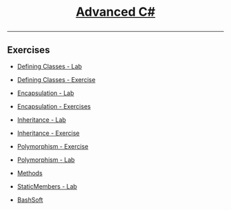 # <a href="https://softuni.bg/courses/csharp-oop-basics" rel="OOP Basics"><p align="center"> Advanced C#<p>
</a>

---

## Exercises
- <a href="https://github.com/baal98/SoftUni-Software-Engineering-master/tree/master/SoftUni-Software-Engineering-master/C%23Fundamentals/OOP-Basics/Exarcises/DefiningClasses-Lab" > Defining Classes - Lab </a> 
- <a href="https://github.com/baal98/SoftUni-Software-Engineering-master/tree/master/SoftUni-Software-Engineering-master/C%23Fundamentals/OOP-Basics/Exarcises/DefiningClasses-Exercise" > Defining Classes - Exercise </a> 
- <a href="https://github.com/baal98/SoftUni-Software-Engineering-master/tree/master/SoftUni-Software-Engineering-master/C%23Fundamentals/OOP-Basics/Exarcises/Encapsulation-Lab" > Encapsulation - Lab </a> 
- <a href="https://github.com/baal98/SoftUni-Software-Engineering-master/tree/master/SoftUni-Software-Engineering-master/C%23Fundamentals/OOP-Basics/Exarcises/Encapsulation" > Encapsulation - Exercises   </a> 
- <a href="https://github.com/baal98/SoftUni-Software-Engineering-master/tree/master/SoftUni-Software-Engineering-master/C%23Fundamentals/OOP-Basics/Exarcises/Inheritance-Lab" > Inheritance - Lab   </a> 
- <a href="https://github.com/baal98/SoftUni-Software-Engineering-master/tree/master/SoftUni-Software-Engineering-master/C%23Fundamentals/OOP-Basics/Exarcises/Inheritance-Exercise" > Inheritance - Exercise  </a> 
- <a href="https://github.com/baal98/SoftUni-Software-Engineering-master/tree/master/SoftUni-Software-Engineering-master/C%23Fundamentals/OOP-Basics/Exarcises/Polymorphism-Exercise" > Polymorphism - Exercise  </a> 
- <a href="https://github.com/baal98/SoftUni-Software-Engineering-master/tree/master/SoftUni-Software-Engineering-master/C%23Fundamentals/OOP-Basics/Exarcises/Polymorphism-Lab" > Polymorphism - Lab  </a> 
- <a href="https://github.com/baal98/SoftUni-Software-Engineering-master/tree/master/SoftUni-Software-Engineering-master/C%23Fundamentals/OOP-Basics/Exarcises/Methods" > Methods  </a> 
- <a href="https://github.com/baal98/SoftUni-Software-Engineering-master/tree/master/SoftUni-Software-Engineering-master/C%23Fundamentals/OOP-Basics/Exarcises/StaticMembers" > StaticMembers - Lab </a>

- <a href="https://github.com/baal98/SoftUni-Software-Engineering-master/tree/master/SoftUni-Software-Engineering-master/C%23Fundamentals/OOP-Basics/Exarcises/BashSoft" > BashSoft </a>